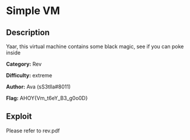 # Simple VM

## Description

Yaar, this virtual machine contains some black magic, see if you can poke inside

**Category:** Rev

**Difficulty:** extreme

**Author:** Ava (sS3tlla#8011)

**Flag:** AHOY{Vm_t6eY_B3_g0o0D}

## Exploit
Please refer to rev.pdf
